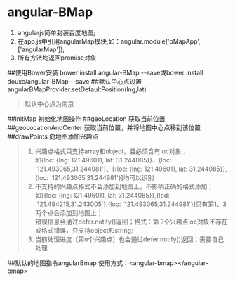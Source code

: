 # angular-BMap
1. angularjs简单封装百度地图;
2. 在app.js中引用angularMap模块,如：angular.module('bMapApp', ['angularMap']);
3. 所有方法均返回promise对象

##使用Bower安装
bower install angular-BMap --save或bower install douxc/angular-BMap --save
##默认中心点设置
angularBMapProvider.setDefaultPosition(lng,lat)
>默认中心点为南京

##initMap
初始化地图操作
##geoLocation
获取当前位置
##geoLocationAndCenter
获取当前位置，并将地图中心点移到该位置
##drawPoints
向地图添加兴趣点
>1. 兴趣点格式只支持array和object，且必须含有loc对象；<br/>
如{loc: {lng: 121.496011, lat: 31.244085}}、{loc: '121.493065,31.244981'}、[{loc: {lng: 121.496011, lat: 31.244085}},{loc: '121.493065,31.244981'}]均可以识别<br/>
>2. 不支持的兴趣点格式不会添加到地图上，不影响正确的格式添加；<br/>
如[{loc: {lng: 121.496011, lat: 31.244085}},{lod: '121.494215,31.243005'},{loc: '121.493065,31.244981'}]只有第1、3两个点会添加到地图上；<br/>
错误信息会通过defer.notify()返回；格式：第 ?个兴趣点loc对象不存在或格式错误，只支持object和string;
>3. 当前处理进度（第n个兴趣点）也会通过defer.notify()返回；需要自己处理

##默认的地图指令angularBmap
使用方式：\<angular-bmap\>\</angular-bmap\>